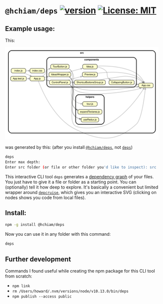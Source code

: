 # `@hchiam/deps` [![version](https://img.shields.io/npm/v/@hchiam/deps.svg?style=flat-square)](https://www.npmjs.com/package/@hchiam/deps) [![License: MIT](https://img.shields.io/badge/License-MIT-yellow.svg?style=flat-square)](https://github.com/hchiam/deps/blob/master/LICENSE)

## Example usage:

This:

<img src="https://raw.githubusercontent.com/hchiam/deps/master/example.svg" height="300" title="The nodes are clickable, but only link to local files.">

was generated by this: (after you install [`@hchiam/deps`](https://www.npmjs.com/package/@hchiam/deps), not [`deps`](https://www.npmjs.com/package/deps))

```bash
deps
Enter max depth:
Enter src folder (or file or other folder you'd like to inspect): src
```

This interactive CLI tool `deps` generates a [dependency graph](https://en.wikipedia.org/wiki/Dependency_graph) of your files. You just have to give it a file or folder as a starting point. You can (optionally) tell it how deep to explore. It's basically a convenient but limited wrapper around [`depcruise`](https://www.npmjs.com/package/dependency-cruiser), which gives you an interactive SVG (clicking on nodes shows you code from local files).

## Install:

```bash
npm -g install @hchiam/deps
```

Now you can use it in any folder with this command:

```bash
deps
```

## Further development

Commands I found useful while creating the npm package for this CLI tool from scratch:

- `npm link`
- `rm /Users/howard/.nvm/versions/node/v10.13.0/bin/deps`
- `npm publish --access public`
